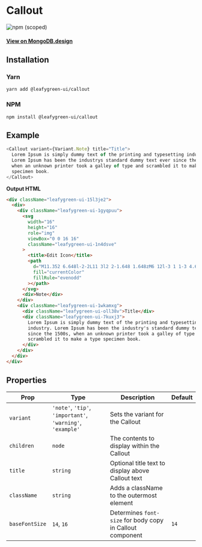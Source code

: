 # Callout

![npm (scoped)](https://img.shields.io/npm/v/@leafygreen-ui/callout.svg)

#### [View on MongoDB.design](https://www.mongodb.design/component/callout/example/)

## Installation

### Yarn

```shell
yarn add @leafygreen-ui/callout
```

### NPM

```shell
npm install @leafygreen-ui/callout
```

## Example

```js
<Callout variant={Variant.Note} title="Title">
  Lorem Ipsum is simply dummy text of the printing and typesetting industry.
  Lorem Ipsum has been the industrys standard dummy text ever since the 1500s,
  when an unknown printer took a galley of type and scrambled it to make a type
  specimen book.
</Callout>
```

**Output HTML**

```html
<div className="leafygreen-ui-15l3je2">
  <div>
    <div className="leafygreen-ui-1gyqpuu">
      <svg
        width="16"
        height="16"
        role="img"
        viewBox="0 0 16 16"
        className="leafygreen-ui-1n4dsve"
      >
        <title>Edit Icon</title>
        <path
          d="M11.352 6.648l-2-2L11 3l2 2-1.648 1.648zM6 12l-3 1 1-3 4.648-4.648 2 2L6 12z"
          fill="currentColor"
          fillRule="evenodd"
        ></path>
      </svg>
      <div>Note</div>
    </div>
    <div className="leafygreen-ui-1wkamxg">
      <div className="leafygreen-ui-oll38v">Title</div>
      <div className="leafygreen-ui-7kuxj3">
        Lorem Ipsum is simply dummy text of the printing and typesetting
        industry. Lorem Ipsum has been the industry's standard dummy text ever
        since the 1500s, when an unknown printer took a galley of type and
        scrambled it to make a type specimen book.
      </div>
    </div>
  </div>
</div>
```

## Properties

| Prop           | Type                                                       | Description                                               | Default |
| -------------- | ---------------------------------------------------------- | --------------------------------------------------------- | ------- |
| `variant`      | `'note'`, `'tip'`, `'important'`, `'warning'`, `'example'` | Sets the variant for the Callout                          |         |
| `children`     | `node`                                                     | The contents to display within the Callout                |         |
| `title`        | `string`                                                   | Optional title text to display above Callout text         |         |
| `className`    | `string`                                                   | Adds a className to the outermost element                 |         |
| `baseFontSize` | `14`, `16`                                                 | Determines `font-size` for body copy in Callout component | `14`    |
